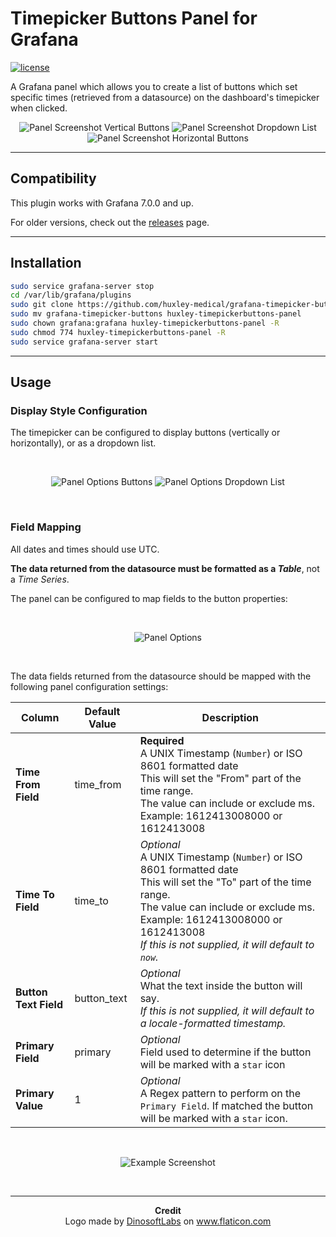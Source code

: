 # Timepicker Buttons Panel for Grafana
[![license](https://img.shields.io/github/license/mashape/apistatus.svg)]()

A Grafana panel which allows you to create a list of buttons which set specific times (retrieved from a datasource) on the dashboard's timepicker when clicked.

<p align="center">
	<img alt="Panel Screenshot Vertical Buttons" src="https://i.imgur.com/ft77DQM.png"/>
	<img alt="Panel Screenshot Dropdown List" src="https://i.imgur.com/1XvGim1.png"/>
	<img alt="Panel Screenshot Horizontal Buttons" src="https://i.imgur.com/qUAIQF9.png"/>
</p>

--------

## Compatibility

This plugin works with Grafana 7.0.0 and up.

For older versions, check out the [releases](https://github.com/huxley-medical/grafana-timepicker-buttons/releases) page.

--------

## Installation

```bash
sudo service grafana-server stop
cd /var/lib/grafana/plugins
sudo git clone https://github.com/huxley-medical/grafana-timepicker-buttons
sudo mv grafana-timepicker-buttons huxley-timepickerbuttons-panel
sudo chown grafana:grafana huxley-timepickerbuttons-panel -R
sudo chmod 774 huxley-timepickerbuttons-panel -R
sudo service grafana-server start
```

--------

## Usage

### Display Style Configuration
The timepicker can be configured to display buttons (vertically or horizontally), or as a dropdown list.

<br>
<p align="center">
  <img alt="Panel Options Buttons" src="https://i.imgur.com/9wuLCiW.png"/>
  <img alt="Panel Options Dropdown List" src="https://i.imgur.com/glaCfLy.png"/>
</p>
<br>

### Field Mapping
All dates and times should use UTC.

**The data returned from the datasource must be formatted as a _Table_**, not a _Time Series_.

The panel can be configured to map fields to the button properties:

<br>
<p align="center">
  <img alt="Panel Options" src="https://i.imgur.com/IioqIhH.png"/>
</p>
<br>

The data fields returned from the datasource should be mapped with the following panel configuration settings:

| Column               | Default Value | Description                                                                                                                                         |
|----------------------|---------------|-----------------------------------------------------------------------------------------------------------------------------------------------------|
| **Time From Field**   | time_from    | **Required**<br>A UNIX Timestamp (`Number`) or ISO 8601 formatted date<br>This will set the "From" part of the time range.<br>The value can include or exclude ms. Example: 1612413008000 or 1612413008  |
| **Time To Field**     | time_to      | _Optional_<br>A UNIX Timestamp (`Number`) or ISO 8601 formatted date<br>This will set the "To" part of the time range.  <br>The value can include or exclude ms. Example: 1612413008000 or 1612413008<br>_If this is not supplied, it will default to `now`._ |
| **Button Text Field** | button_text  | _Optional_<br>What the text inside the button will say.<br>_If this is not supplied, it will default to a locale-formatted timestamp._              |
| **Primary Field**     | primary      | _Optional_<br>Field used to determine if the button will be marked with a `star` icon                                                         |
| **Primary Value**     | 1            | _Optional_<br>A Regex pattern to perform on the `Primary Field`. If matched the button will be marked with a `star` icon.                                                         |

<br>

<p align="center">
  <img alt="Example Screenshot" src="https://i.imgur.com/EbL6oMv.png"/>
</p>

<br>

--------

<p align="center">
	<b>Credit</b><br>
	Logo made by <a href="https://flaticon.com/authors/dinosoftlabs">DinosoftLabs</a> on <a href="https://flaticon.com">www.flaticon.com</a>
</p>
